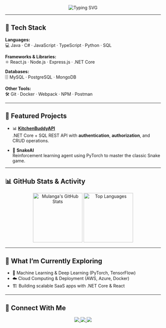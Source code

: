 <!-- Typing SVG -->
<p align="center">
  <img src="https://readme-typing-svg.herokuapp.com?font=Fira+Code&size=24&duration=3000&pause=1000&color=F75C7E&center=true&vCenter=true&width=600&lines=Hi%2C+I'm+Mulanga+👋;Aspiring+Machine+Learning+Engineer;Full-Stack+Developer;Tech+Explorer+%26+Problem+Solver" alt="Typing SVG" />
</p>


---

## 🔧 Tech Stack  
**Languages:**  
💻 Java · C# · JavaScript · TypeScript · Python · SQL  

**Frameworks & Libraries:**  
⚛️ React.js · Node.js · Express.js · .NET Core  

**Databases:**  
🗄️ MySQL · PostgreSQL · MongoDB  

**Other Tools:**  
🛠️ Git · Docker · Webpack · NPM · Postman  

---

## 🌟 Featured Projects  
- 📊 **[KitchenBuddyAPI](#)**  
  .NET Core + SQL REST API with **authentication**, **authorization**, and CRUD operations.  

- 🤖 **SnakeAI**  
  Reinforcement learning agent using PyTorch to master the classic Snake game.  

---

## 📊 GitHub Stats & Activity  
<p align="center">
  <img src="https://github-readme-stats.vercel.app/api?username=User021230&show_icons=true&theme=radical" alt="Mulanga's GitHub Stats" height="160"/>
  <img src="https://github-readme-stats.vercel.app/api/top-langs/?username=User021230&layout=compact&theme=radical" alt="Top Languages" height="160"/>
</p>  

---

## 🌱 What I’m Currently Exploring  
- 🧠 Machine Learning & Deep Learning (PyTorch, TensorFlow)  
- ☁️ Cloud Computing & Deployment (AWS, Azure, Docker)  
- 🏗️ Building scalable SaaS apps with .NET Core & React  

---


## 🤝 Connect With Me  

<p align="center">
  <a href="https://linkedin.com/in/mulangasennelo" target="_blank">
    <img src="https://img.shields.io/badge/LinkedIn-%230077B5.svg?style=for-the-badge&logo=linkedin&logoColor=white"/>
  </a>
  <a href="mailto:mgsennelo@gmail.com">
    <img src="https://img.shields.io/badge/Email-%23EA4335.svg?style=for-the-badge&logo=gmail&logoColor=white"/>
  </a>
  <a href="https://YOUR-PORTFOLIO.com" target="_blank">
    <img src="https://img.shields.io/badge/Portfolio-%2312100E.svg?style=for-the-badge&logo=react&logoColor=white"/>
  </a>
</p>
